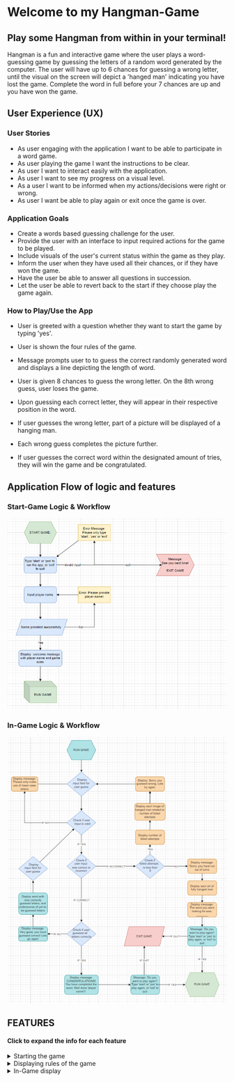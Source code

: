 # Welcome to my Hangman-Game

## Play some Hangman from within in your terminal!

Hangman is a fun and interactive game where the user plays a word-guessing game by guessing the letters of a random word generated by the computer. The user will have up to 6 chances for guessing a wrong letter, until the visual on the screen will depict a 'hanged man' indicating you have lost the game. Complete the word in full before your 7 chances are up and you have won the game.

## User Experience (UX)
### User Stories

* As user engaging with the application I want to be able to participate in a word game.
* As user playing the game I want the instructions to be clear.
* As user I want to interact easily with the application.
* As user I want to see my progress on a visual level.
* As a user I want to be informed when my actions/decisions were right or wrong.
* As user I want be able to play again or exit once the game is over.

### Application Goals
* Create a words based guessing challenge for the user.
* Provide the user with an interface to input required actions for the game to be played.
* Include visuals of the user's current status within the game as they play.
* Inform the user when they have used all their chances, or if they have won the game.
* Have the user be able to answer all questions in succession.
* Let the user be able to revert back to the start if they choose play the game again.

### How to Play/Use the App
* User is greeted with a question whether they want to start the game by typing 'yes'.


* User is shown the four rules of the game.


* Message prompts user to to guess the correct randomly generated word and displays a line depicting the length of word.


* User is given 8 chances to guess the wrong letter. On the 8th wrong guess, user loses the game.


* Upon guessing each correct letter, they will appear in their respective position in the word.


* If user guesses the wrong letter, part of a picture will be displayed of a hanging man. 


* Each wrong guess completes the picture further.  


* If user guesses the correct word within the designated amount of tries, they will win the game and be congratulated.


## Application Flow of logic and features

### Start-Game Logic & Workflow

![start-game-logic](images/workflow-charts/start-game-logic.png)

### In-Game Logic & Workflow

![in-game-logic](images/workflow-charts/in-game-logic.png)


## FEATURES
#### Click to expand the info for each feature
<details>
  <summary>Starting the game</summary>

  FEATURE | IMAGE | DESCRIPTION
  :---:|:---:|:---:
  Prompt to initialize game | ![](images/features/initialize-game.png) | User gets greeted and asked to start game
  
  <!-- Add more features here -->
  
</details>

<details>
  <summary>Displaying rules of the game</summary>

  FEATURE | IMAGE | DESCRIPTION
  :---:|:---:|:---:
  Rules are displayed one by one to the user before the first play can be made | ![](images/features/game-rules.png) | User can examine the rules of the game before starting to play
  
  <!-- Add more features here -->
  
</details>

<details>
  <summary>In-Game display</summary>

  FEATURE | IMAGE | DESCRIPTION
  :---:|:---:|:---:
  User can see the depiction of the gallows followed by in-game information | ![](images/features/in-game-display.png) | User can see additional information such as the amount of letters needed to be guessed, the amount of tries available, letters guessed correctly and incorrectly
  
  <!-- Add more features here -->
  
</details>
